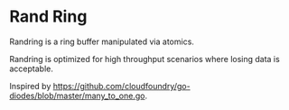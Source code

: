 Rand Ring
===

Randring is a ring buffer manipulated via atomics.

Randring is optimized for high throughput scenarios where losing data is acceptable. 

Inspired by https://github.com/cloudfoundry/go-diodes/blob/master/many_to_one.go.
